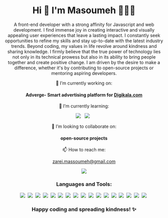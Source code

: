<h1 align="center">Hi 👋 I'm Masoumeh 👩🏻‍💻</h1>
<p align="center">A front-end developer with a strong affinity for Javascript and web development. I find immense joy in creating interactive and visually appealing user experiences that leave a lasting impact. I constantly seek opportunities to refine my skills and stay up-to-date with the latest industry trends.
Beyond coding, my values in life revolve around kindness and sharing knowledge. I firmly believe that the true power of technology lies not only in its technical prowess but also in its ability to bring people together and create positive change. I am driven by the desire to make a difference, whether it's by contributing to open-source projects or mentoring aspiring developers.

<p align="center">  
🔭 I’m currently working on:
 </p>
 <h4 align="center">
  Adverge- Smart advertising platform for  <a href="https://www.digikala.com/">Digikala.com</a>
 </h4>
 
<p align="center">
🌱 I’m currently learning: 
  <p align="center">
    <img src="https://img.shields.io/badge/Cypress-17202C?style=for-the-badge&logo=cypress&logoColor=white"/>&nbsp;&nbsp;
    <img src="https://img.shields.io/badge/Node.js-339933?style=for-the-badge&logo=nodedotjs&logoColor=white"/>&nbsp;&nbsp;
  </p>
  </p>
  
  <p align="center">
👯 I’m looking to collaborate on: 
  </p>
  <h4 align="center">open-source projects</h4>
  
<p align="center">
📫 How to reach me: 
</p>
<p align="center"><a href='mailto:zarei.massoumeh@gmail.com'>zarei.massoumeh@gmail.com</a></p>
<p align='center'> 
 <a href="https://www.linkedin.com/in/masoumeh-zarei/">
 <img src="https://img.shields.io/badge/linkedin-%230077B5.svg?&style=for-the-badge&logo=linkedin&logoColor=white" />
 </a>
</p>
<h3 align="center">Languages and Tools:</h3>
<p align="center">
<img src="https://img.shields.io/badge/JavaScript-323330?style=for-the-badge&logo=javascript&logoColor=F7DF1E"/>&nbsp;
<img src="https://img.shields.io/badge/React-20232A?style=for-the-badge&logo=react&logoColor=61DAFB"/>&nbsp;
<img src="https://img.shields.io/badge/TypeScript-007ACC?style=for-the-badge&logo=typescript&logoColor=white"/>&nbsp;
<img src="https://img.shields.io/badge/next.js-000000?style=for-the-badge&logo=nextdotjs&logoColor=white"/>&nbsp;
<img src="https://img.shields.io/badge/Redux-593D88?style=for-the-badge&logo=redux&logoColor=white"/>&nbsp;
<img src="https://img.shields.io/badge/HTML5-E34F26?style=for-the-badge&logo=html5&logoColor=white"/>&nbsp;
<img src="https://img.shields.io/badge/CSS3-1572B6?style=for-the-badge&logo=css3&logoColor=white"/>&nbsp;
<img src="https://img.shields.io/badge/Tailwind_CSS-38B2AC?style=for-the-badge&logo=tailwind-css&logoColor=white"/>&nbsp;
<img src="https://img.shields.io/badge/Sass-CC6699?style=for-the-badge&logo=sass&logoColor=white"/>&nbsp;
<img src="https://img.shields.io/badge/Material%20UI-007FFF?style=for-the-badge&logo=mui&logoColor=white"/>&nbsp;
<img src="https://img.shields.io/badge/Bootstrap-563D7C?style=for-the-badge&logo=bootstrap&logoColor=white"/>&nbsp;  
<img src="https://img.shields.io/badge/Jest-C21325?style=for-the-badge&logo=jest&logoColor=white"/>&nbsp;
<img src="https://img.shields.io/badge/GraphQl-E10098?style=for-the-badge&logo=graphql&logoColor=white"/>&nbsp;
<img src="https://img.shields.io/badge/Chart.js-FF6384?style=for-the-badge&logo=chartdotjs&logoColor=white"/>&nbsp;
<img src="https://img.shields.io/badge/GIT-E44C30?style=for-the-badge&logo=git&logoColor=white"/>&nbsp;
<img src="https://img.shields.io/badge/npm-CB3837?style=for-the-badge&logo=npm&logoColor=white"/>&nbsp;
<img src="https://img.shields.io/badge/Jira-0052CC?style=for-the-badge&logo=Jira&logoColor=white"/>&nbsp;
</p>
<h3 align="center">Happy coding and spreading kindness! ✨</h3>
